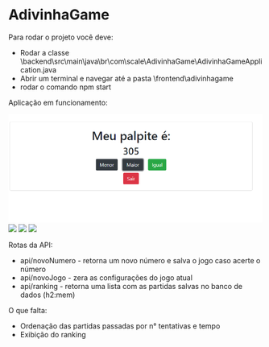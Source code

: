 <h1> AdivinhaGame </h1>

<p> Para rodar o projeto você deve: </p>

<ul>
<li> Rodar a classe \backend\src\main\java\br\com\scale\AdivinhaGame\AdivinhaGameApplication.java</li>
<li> Abrir um terminal e navegar até a pasta \frontend\adivinhagame </li>
<li> rodar o comando  npm start </li>
</ul>

<p> Aplicação em funcionamento: </p>
<img src='https://github.com/gabrielnov/AdivinhaGame/blob/main/Screenshots/1.PNG'> 
<img src='https://github.com/gabrielnov/AdivinhaGame/tree/main/Screenshots/2.png'> 
<img src='https://github.com/gabrielnov/AdivinhaGame/tree/main/Screenshots/3.png'> 
<img src='https://github.com/gabrielnov/AdivinhaGame/tree/main/Screenshots/4.png'> 

<p> Rotas da API: </p>
<ul> 
<li> api/novoNumero  - retorna um novo número e salva o jogo caso acerte o número </li>
<li> api/novoJogo    - zera as configurações do jogo atual </li>
<li> api/ranking     - retorna uma lista com as partidas salvas no banco de dados (h2:mem)</li>
</ul>

<p> O que falta: </p>
<ul> 
<li> Ordenação das partidas passadas por n° tentativas e tempo </li>
<li> Exibição do ranking </li>
</ul>
